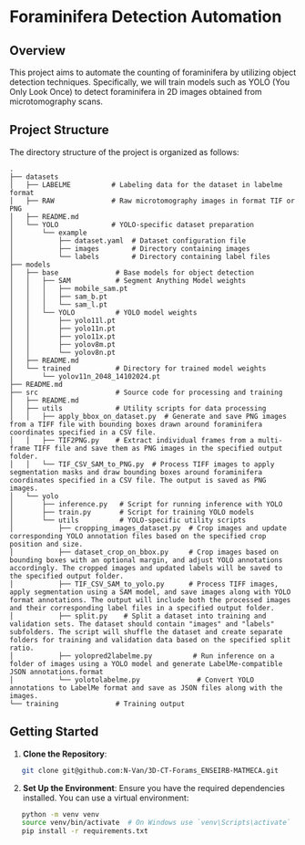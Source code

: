 # Foraminifera Detection Automation

## Overview

This project aims to automate the counting of foraminifera by utilizing object detection techniques. Specifically, we will train models such as YOLO (You Only Look Once) to detect foraminifera in 2D images obtained from microtomography scans.

## Project Structure

The directory structure of the project is organized as follows:
```
.
├── datasets
│   ├── LABELME          # Labeling data for the dataset in labelme format
│   ├── RAW              # Raw microtomography images in format TIF or PNG
│   ├── README.md
│   └── YOLO             # YOLO-specific dataset preparation
│       └── example
│           ├── dataset.yaml  # Dataset configuration file
│           ├── images        # Directory containing images
│           └── labels        # Directory containing label files
├── models
│   ├── base              # Base models for object detection
│   │   ├── SAM           # Segment Anything Model weights
│   │   │   ├── mobile_sam.pt
│   │   │   ├── sam_b.pt
│   │   │   └── sam_l.pt
│   │   └── YOLO          # YOLO model weights
│   │       ├── yolo11l.pt
│   │       ├── yolo11n.pt
│   │       ├── yolo11x.pt
│   │       ├── yolov8m.pt
│   │       └── yolov8n.pt
│   ├── README.md
│   └── trained           # Directory for trained model weights
│       └── yolov11n_2048_14102024.pt
├── README.md
├── src                   # Source code for processing and training
│   ├── README.md
│   ├── utils             # Utility scripts for data processing
│   │   ├── apply_bbox_on_dataset.py  # Generate and save PNG images from a TIFF file with bounding boxes drawn around foraminifera coordinates specified in a CSV file.
│   │   ├── TIF2PNG.py    # Extract individual frames from a multi-frame TIFF file and save them as PNG images in the specified output folder.
│   │   └── TIF_CSV_SAM_to_PNG.py  # Process TIFF images to apply segmentation masks and draw bounding boxes around foraminifera coordinates specified in a CSV file. The output is saved as PNG images.
│   └── yolo
│       ├── inference.py   # Script for running inference with YOLO
│       ├── train.py       # Script for training YOLO models
│       └── utils          # YOLO-specific utility scripts
│           ├── cropping_images_dataset.py  # Crop images and update corresponding YOLO annotation files based on the specified crop position and size.
│           ├── dataset_crop_on_bbox.py     # Crop images based on bounding boxes with an optional margin, and adjust YOLO annotations accordingly. The cropped images and updated labels will be saved to the specified output folder.
│           ├── TIF_CSV_SAM_to_yolo.py      # Process TIFF images, apply segmentation using a SAM model, and save images along with YOLO format annotations. The output will include both the processed images and their corresponding label files in a specified output folder.
│           ├── split.py    # Split a dataset into training and validation sets. The dataset should contain "images" and "labels" subfolders. The script will shuffle the dataset and create separate folders for training and validation data based on the specified split ratio.
│           ├── yolopred2labelme.py          # Run inference on a folder of images using a YOLO model and generate LabelMe-compatible JSON annotations.format
│           └── yolotolabelme.py              # Convert YOLO annotations to LabelMe format and save as JSON files along with the images.
└── training              # Training output
```

## Getting Started

1. **Clone the Repository**:

```bash
   git clone git@github.com:N-Van/3D-CT-Forams_ENSEIRB-MATMECA.git
```

2. **Set Up the Environment**:
   Ensure you have the required dependencies installed. You can use a virtual environment:

```bash
   python -m venv venv
   source venv/bin/activate  # On Windows use `venv\Scripts\activate`
   pip install -r requirements.txt
```
